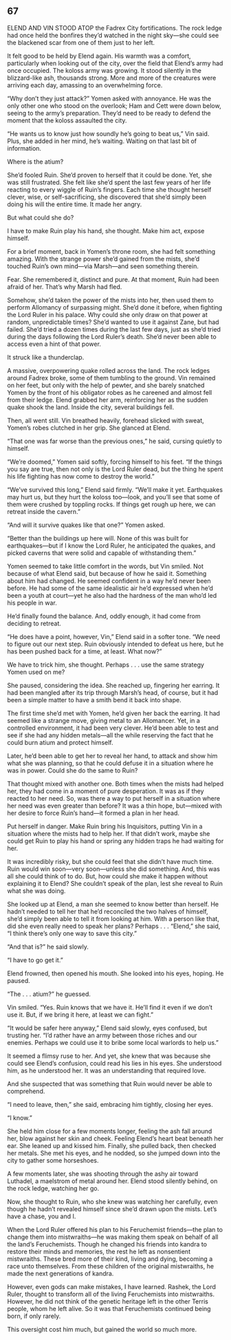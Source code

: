 ## 67


ELEND AND VIN STOOD ATOP the Fadrex City fortifications. The rock ledge had once held the bonfires they’d watched in the night sky—she could see the blackened scar from one of them just to her left.

It felt good to be held by Elend again. His warmth was a comfort, particularly when looking out of the city, over the field that Elend’s army had once occupied. The koloss army was growing. It stood silently in the blizzard-like ash, thousands strong. More and more of the creatures were arriving each day, amassing to an overwhelming force.

“Why don’t they just attack?” Yomen asked with annoyance. He was the only other one who stood on the overlook; Ham and Cett were down below, seeing to the army’s preparation. They’d need to be ready to defend the moment that the koloss assaulted the city.

“He wants us to know just how soundly he’s going to beat us,” Vin said. Plus, she added in her mind, he’s waiting. Waiting on that last bit of information.

Where is the atium?

She’d fooled Ruin. She’d proven to herself that it could be done. Yet, she was still frustrated. She felt like she’d spent the last few years of her life reacting to every wiggle of Ruin’s fingers. Each time she thought herself clever, wise, or self-sacrificing, she discovered that she’d simply been doing his will the entire time. It made her angry.

But what could she do?

I have to make Ruin play his hand, she thought. Make him act, expose himself.

For a brief moment, back in Yomen’s throne room, she had felt something amazing. With the strange power she’d gained from the mists, she’d touched Ruin’s own mind—via Marsh—and seen something therein.

Fear. She remembered it, distinct and pure. At that moment, Ruin had been afraid of her. That’s why Marsh had fled.

Somehow, she’d taken the power of the mists into her, then used them to perform Allomancy of surpassing might. She’d done it before, when fighting the Lord Ruler in his palace. Why could she only draw on that power at random, unpredictable times? She’d wanted to use it against Zane, but had failed. She’d tried a dozen times during the last few days, just as she’d tried during the days following the Lord Ruler’s death. She’d never been able to access even a hint of that power.

It struck like a thunderclap.

A massive, overpowering quake rolled across the land. The rock ledges around Fadrex broke, some of them tumbling to the ground. Vin remained on her feet, but only with the help of pewter, and she barely snatched Yomen by the front of his obligator robes as he careened and almost fell from their ledge. Elend grabbed her arm, reinforcing her as the sudden quake shook the land. Inside the city, several buildings fell.

Then, all went still. Vin breathed heavily, forehead slicked with sweat, Yomen’s robes clutched in her grip. She glanced at Elend.

“That one was far worse than the previous ones,” he said, cursing quietly to himself.

“We’re doomed,” Yomen said softly, forcing himself to his feet. “If the things you say are true, then not only is the Lord Ruler dead, but the thing he spent his life fighting has now come to destroy the world.”

“We’ve survived this long,” Elend said firmly. “We’ll make it yet. Earthquakes may hurt us, but they hurt the koloss too—look, and you’ll see that some of them were crushed by toppling rocks. If things get rough up here, we can retreat inside the cavern.”

“And will it survive quakes like that one?” Yomen asked.

“Better than the buildings up here will. None of this was built for earthquakes—but if I know the Lord Ruler, he anticipated the quakes, and picked caverns that were solid and capable of withstanding them.”

Yomen seemed to take little comfort in the words, but Vin smiled. Not because of what Elend said, but because of how he said it. Something about him had changed. He seemed confident in a way he’d never been before. He had some of the same idealistic air he’d expressed when he’d been a youth at court—yet he also had the hardness of the man who’d led his people in war.

He’d finally found the balance. And, oddly enough, it had come from deciding to retreat.

“He does have a point, however, Vin,” Elend said in a softer tone. “We need to figure out our next step. Ruin obviously intended to defeat us here, but he has been pushed back for a time, at least. What now?”

We have to trick him, she thought. Perhaps . . . use the same strategy Yomen used on me?

She paused, considering the idea. She reached up, fingering her earring. It had been mangled after its trip through Marsh’s head, of course, but it had been a simple matter to have a smith bend it back into shape.

The first time she’d met with Yomen, he’d given her back the earring. It had seemed like a strange move, giving metal to an Allomancer. Yet, in a controlled environment, it had been very clever. He’d been able to test and see if she had any hidden metals—all the while reserving the fact that he could burn atium and protect himself.

Later, he’d been able to get her to reveal her hand, to attack and show him what she was planning, so that he could defuse it in a situation where he was in power. Could she do the same to Ruin?

That thought mixed with another one. Both times when the mists had helped her, they had come in a moment of pure desperation. It was as if they reacted to her need. So, was there a way to put herself in a situation where her need was even greater than before? It was a thin hope, but—mixed with her desire to force Ruin’s hand—it formed a plan in her head.

Put herself in danger. Make Ruin bring his Inquisitors, putting Vin in a situation where the mists had to help her. If that didn’t work, maybe she could get Ruin to play his hand or spring any hidden traps he had waiting for her.

It was incredibly risky, but she could feel that she didn’t have much time. Ruin would win soon—very soon—unless she did something. And, this was all she could think of to do. But, how could she make it happen without explaining it to Elend? She couldn’t speak of the plan, lest she reveal to Ruin what she was doing.

She looked up at Elend, a man she seemed to know better than herself. He hadn’t needed to tell her that he’d reconciled the two halves of himself, she’d simply been able to tell it from looking at him. With a person like that, did she even really need to speak her plans? Perhaps . . . “Elend,” she said, “I think there’s only one way to save this city.”

“And that is?” he said slowly.

“I have to go get it.”

Elend frowned, then opened his mouth. She looked into his eyes, hoping. He paused.

“The . . . atium?” he guessed.

Vin smiled. “Yes. Ruin knows that we have it. He’ll find it even if we don’t use it. But, if we bring it here, at least we can fight.”

“It would be safer here anyway,” Elend said slowly, eyes confused, but trusting her. “I’d rather have an army between those riches and our enemies. Perhaps we could use it to bribe some local warlords to help us.”

It seemed a flimsy ruse to her. And yet, she knew that was because she could see Elend’s confusion, could read his lies in his eyes. She understood him, as he understood her. It was an understanding that required love.

And she suspected that was something that Ruin would never be able to comprehend.

“I need to leave, then,” she said, embracing him tightly, closing her eyes.

“I know.”

She held him close for a few moments longer, feeling the ash fall around her, blow against her skin and cheek. Feeling Elend’s heart beat beneath her ear. She leaned up and kissed him. Finally, she pulled back, then checked her metals. She met his eyes, and he nodded, so she jumped down into the city to gather some horseshoes.

A few moments later, she was shooting through the ashy air toward Luthadel, a maelstrom of metal around her. Elend stood silently behind, on the rock ledge, watching her go.

Now, she thought to Ruin, who she knew was watching her carefully, even though he hadn’t revealed himself since she’d drawn upon the mists. Let’s have a chase, you and I.



When the Lord Ruler offered his plan to his Feruchemist friends—the plan to change them into mistwraiths—he was making them speak on behalf of all the land’s Feruchemists. Though he changed his friends into kandra to restore their minds and memories, the rest he left as nonsentient mistwraiths. These bred more of their kind, living and dying, becoming a race unto themselves. From these children of the original mistwraiths, he made the next generations of kandra.

However, even gods can make mistakes, I have learned. Rashek, the Lord Ruler, thought to transform all of the living Feruchemists into mistwraiths. However, he did not think of the genetic heritage left in the other Terris people, whom he left alive. So it was that Feruchemists continued being born, if only rarely.

This oversight cost him much, but gained the world so much more.





